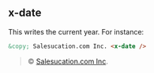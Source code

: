 ## x-date

This writes the current year. For instance:

```html
&copy; Salesucation.com Inc. <x-date />
```

> &copy; [Salesucation.com Inc](https://salesucation.com). <x-date />